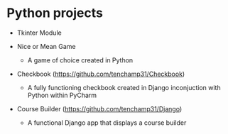 # Python projects
- Tkinter Module

- Nice or Mean Game
   - A game of choice created in Python 

- Checkbook (https://github.com/tenchamp31/Checkbook)
   - A fully functioning checkbook created in Django inconjuction with Python within PyCharm


- Course Builder (https://github.com/tenchamp31/Django)
    - A functional Django app that displays a course builder


 
